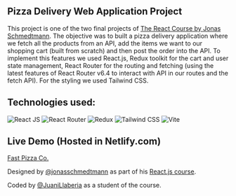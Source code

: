 ## Pizza Delivery Web Application Project

This project is one of the two final projects of [The React Course by Jonas Schmedtmann](https://www.udemy.com/course/the-ultimate-react-course/). The objective was to built a pizza delivery application where we fetch all the products from an API, add the items we want to our shopping cart (built from scratch) and then post the order into the API. 
To implement this features we used React.js, Redux toolkit for the cart and user state management, React Router for the routing and fetching (using the latest features of React Router v6.4 to interact with API in our routes and the fetch API).
For the styling we used Tailwind CSS.

## Technologies used:
![React JS](https://img.shields.io/badge/React-20232A?style=for-the-badge&logo=react&logoColor=61DAFB)
![React Router](https://img.shields.io/badge/React_Router-CA4245?style=for-the-badge&logo=react-router&logoColor=white)
![Redux](https://img.shields.io/badge/Redux-593D88?style=for-the-badge&logo=redux&logoColor=white)
![Tailwind CSS](https://img.shields.io/badge/Tailwind_CSS-38B2AC?style=for-the-badge&logo=tailwind-css&logoColor=white)
![Vite](https://img.shields.io/badge/Vite-B73BFE?style=for-the-badge&logo=vite&logoColor=FFD62E)

## Live Demo (Hosted in Netlify.com)
[Fast Pizza Co.](https://pizza-delivery-course.netlify.app/)



Designed by [@jonasschmedtmann](https://github.com/jonasschmedtmann) as part of his [React.js course](https://www.udemy.com/course/the-ultimate-react-course/).

Coded by [@JuaniLlaberia](https://github.com/JuaniLlaberia) as a student of the course.
